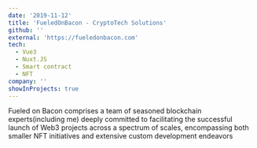 ```yaml
---
date: '2019-11-12'
title: 'FueledOnBacon - CryptoTech Solutions'
github: ''
external: 'https://fueledonbacon.com'
tech:
  - Vue3
  - Nuxt.JS
  - Smart contract
  - NFT
company: ''
showInProjects: true
---
```


Fueled on Bacon comprises a team of seasoned blockchain experts(including me) deeply committed to facilitating the
successful launch of Web3 projects across a spectrum of scales, encompassing both smaller NFT initiatives and
extensive custom development endeavors
